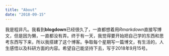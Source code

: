 ```yaml
---
title: "About"
date: "2018-09-15"
---
```


我是程非凡。我看到**blogdown**已经很久了，一直都想着用*Rmarkdown*直接写博文，但是因为懒，一直都没有弄。终于有一天，我觉得要开始把自己学的东西和思考东西写下来，所以我搭建了这个博客。争取每个星期写一篇博文，有生活的，人生感悟以及科研方面的内容。希望自己能坚持下去，写于2018年9月15号。
